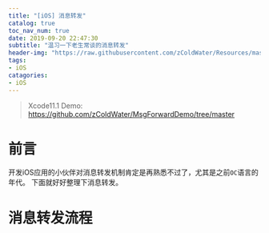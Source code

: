 ```yaml
---
title: "[iOS] 消息转发"
catalog: true
toc_nav_num: true
date: 2019-09-20 22:47:30
subtitle: "温习一下老生常谈的消息转发"
header-img: "https://raw.githubusercontent.com/zColdWater/Resources/master/Images/cover.jpg"
tags:
- iOS
catagories:
- iOS
---
```


> Xcode11.1 Demo: https://github.com/zColdWater/MsgForwardDemo/tree/master 

# 前言
开发iOS应用的小伙伴对消息转发机制肯定是再熟悉不过了，尤其是之前`OC`语言的年代。 下面就好好整理下消息转发。


# 消息转发流程







